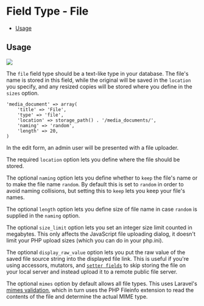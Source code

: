# Field Type - File

- [Usage](#usage)

<a name="usage"></a>
## Usage

<img src="https://raw.github.com/FrozenNode/Laravel-Administrator/master/examples/images/field-type-file.png" />

The `file` field type should be a text-like type in your database. The file's name is stored in this field, while the original will be saved in the `location` you specify, and any resized copies will be stored where you define in the `sizes` option.

    'media_document' => array(
        'title' => 'File',
        'type' => 'file',
        'location' => storage_path() . '/media_documents/',
        'naming' => 'random',
        'length' => 20,
    )

In the edit form, an admin user will be presented with a file uploader.

The required `location` option lets you define where the file should be stored.

The optional `naming` option lets you define whether to `keep` the file's name or to make the file name `random`. By default this is set to `random` in order to avoid naming collisions, but setting this to `keep` lets you keep your file's names.

The optional `length` option lets you define size of file name in case `random` is supplied in the `naming` option.

The optional `size_limit` option lets you set an integer size limit counted in megabytes. This only affects the JavaScript file uploading dialog, it doesn't limit your PHP upload sizes (which you can do in your php.ini).

The optional `display_raw_value` option lets you put the raw value of the saved file source string into the displayed file link. This is useful if you're using accessors, mutators, and [`setter fields`](/docs/fields.md#setter-option) to skip storing the file on your local server and instead upload it to a remote public file server.

The optional `mimes` option by default allows all file types. This uses Laravel's [mimes validation](http://laravel.com/docs/validation.md#rule-mimes), which in turn uses the PHP Fileinfo extension to read the contents of the file and determine the actual MIME type.
